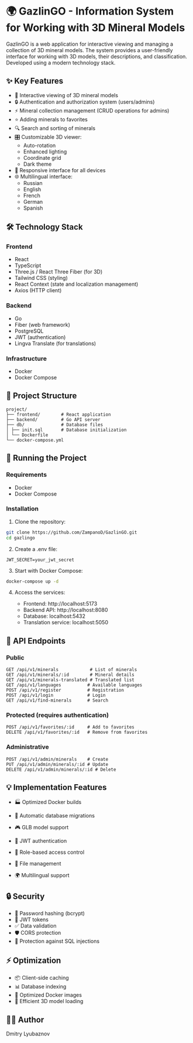 # 🌍 GazlinGO - Information System for Working with 3D Mineral Models

GazlinGO is a web application for interactive viewing and managing a collection of 3D mineral models. The system provides a user-friendly interface for working with 3D models, their descriptions, and classification. Developed using a modern technology stack.

## ✨ Key Features

- 👀 Interactive viewing of 3D mineral models
- 🔒 Authentication and authorization system (users/admins)
- ⚡ Mineral collection management (CRUD operations for admins)
- ⭐ Adding minerals to favorites
- 🔍 Search and sorting of minerals
- 🎛️ Customizable 3D viewer:
  - Auto-rotation
  - Enhanced lighting
  - Coordinate grid
  - Dark theme
- 📱 Responsive interface for all devices
- 🌐 Multilingual interface:
  - Russian
  - English
  - French
  - German
  - Spanish

## 🛠️ Technology Stack

### Frontend
- React
- TypeScript
- Three.js / React Three Fiber (for 3D)
- Tailwind CSS (styling)
- React Context (state and localization management)
- Axios (HTTP client)

### Backend
- Go
- Fiber (web framework)
- PostgreSQL
- JWT (authentication)
- Lingva Translate (for translations)

### Infrastructure
- Docker
- Docker Compose

## 📁 Project Structure


```
project/
├── frontend/        # React application
├── backend/         # Go API server
├── db/              # Database files
│ ├── init.sql       # Database initialization
│ └── Dockerfile
└── docker-compose.yml
```

## 🚀 Running the Project

### Requirements
- Docker
- Docker Compose

### Installation

1. Clone the repository:
```bash
git clone https://github.com/ZampanoD/GazlinGO.git
cd gazlingo
```

2. Create a .env file:
```env
JWT_SECRET=your_jwt_secret
```

3. Start with Docker Compose:
```bash
docker-compose up -d
```

4. Access the services:

     - Frontend: http://localhost:5173
      - Backend API: http://localhost:8080
      - Database: localhost:5432
      - Translation service: localhost:5050

## 🔌 API Endpoints

### Public
```
GET /api/v1/minerals            # List of minerals
GET /api/v1/minerals/:id        # Mineral details
GET /api/v1/minerals-translated # Translated list
GET /api/v1/languages          # Available languages
POST /api/v1/register          # Registration
POST /api/v1/login             # Login
GET /api/v1/find-minerals      # Search
```

### Protected (requires authentication)
```
POST /api/v1/favorites/:id     # Add to favorites
DELETE /api/v1/favorites/:id   # Remove from favorites
```

### Administrative
```
POST /api/v1/admin/minerals    # Create
PUT /api/v1/admin/minerals/:id # Update
DELETE /api/v1/admin/minerals/:id # Delete
```

## 💡 Implementation Features

- 🏭 Optimized Docker builds

- 🔄 Automatic database migrations

- 🎮 GLB model support
- 🔐 JWT authentication

- 👥 Role-based access control

- 📁 File management

- 🌍 Multilingual support

## 🔒 Security

- 🔑 Password hashing (bcrypt)
- 🎫 JWT tokens
- ✅ Data validation
- 🛡️ CORS protection
- 💉 Protection against SQL injections



## ⚡ Optimization

- 📦 Client-side caching
- 📊 Database indexing
- 🚀 Optimized Docker images
- 🎯 Efficient 3D model loading

## 👨‍💻 Author

Dmitry Lyubaznov